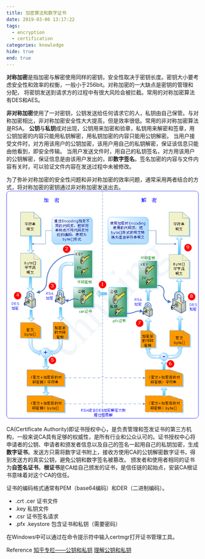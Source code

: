 ```yaml
---
title: 加密算法和数字证书
date: 2019-03-06 13:17:22
tags:
  - encryption
  - certification
categories: knowledge
hide: true
end: true
---
```


**对称加密**是指加密与解密使用同样的密钥，安全性取决于密钥长度。密钥大小要考虑安全性和效率的权衡，一般小于256bit。对称加密的一大缺点是密钥的管理和分配， 将密钥发送到请求方的过程中有很大风险会被拦截。常用的对称加密算法有DES和AES。

**非对称加密**使用了一对密钥，公钥发送给任何请求它的人，私钥由自己保管。与对称加密相比，非对称加密安全性大大提高，但是效率很低。常用的非对称加密算法是RSA。
**公钥**与**私钥**成对出现，公钥用来加密和验章，私钥用来解密和签章，用公钥加密的内容只能用私钥解密，用私钥加密的内容只能用公钥解密。
当用户接受文件时，对方用该用户的公钥加密，该用户用自己的私钥解密，保证该信息只能由他看到，即安全传输。
当用户发送文件时，用自己的私钥签名，对方用该用户的公钥解密，保证信息是由该用户发出的，即**数字签名**。签名加密的内容与文件内容有关时，可以验证文件内容在发送过程中未被修改。

为了弥补对称加密的安全性问题和非对称加密的效率问题，通常采用两者结合的方式，将对称加密的密钥通过非对称加密发送出去。
![encryption](know-encryption/DES+RSA.jpg)

CA(Certificate Authority)即证书授权中心，是负责管理和签发证书的第三方机构，一般来说CA具有足够的权威性，是所有行业和公众认可的。证书授权中心将申请者的公钥、申请者和颁发者信息以及自己的签名一起用自己的私钥加密，生成**数字证书**。发送方只需将数字证书附上，接收方使用CA的公钥解密数字证书，得到发送方的真实公钥，避免公钥和数字签名被篡改。
颁发者和使用者相同的证书为**自签名证书**。**根证书**是CA给自己颁发的证书，是信任链的起始点，安装CA根证书意味着对这个CA的信任。

证书的编码格式通常有PEM（base64编码）和DER（二进制编码）。

 - .crt .cer 证书文件
 - .key 私钥文件
 - .csr 证书签名请求
 - .pfx .keystore 包含证书和私钥（需要密码）

在Windows中可以通过在命令提示符中输入certmgr打开证书管理工具。

Reference 
[知乎专栏——公钥和私钥](https://zhuanlan.zhihu.com/p/31477508)
[理解公钥和私钥](https://songlee24.github.io/2015/05/03/public-key-and-private-key/)